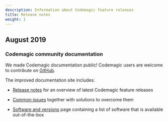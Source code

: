 ```yaml
---
description: Information about Codemagic feature releases
title: Release notes
weight: 1
---
```


## August 2019

### Codemagic community documentation

We made Codemagic documentation public! Codemagic users are welcome to contribute on [GitHub](https://github.com/codemagic-ci-cd/codemagic-docs/).

The improved documentation site includes:

* [Release notes]() for an overview of latest Codemagic feature releases

* [Common issues]() together with solutions to overcome them

* [Software and versions]() page containing a list of software that is available out-of-the-box